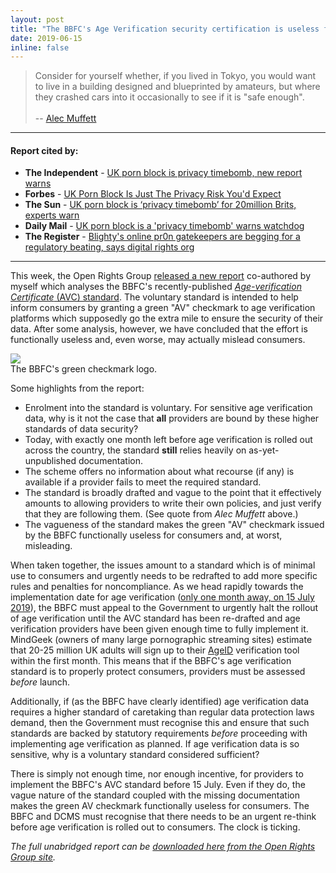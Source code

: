 ```yaml
---
layout: post
title: "The BBFC's Age Verification security certification is useless for consumers"
date: 2019-06-15
inline: false
---
```

> Consider for yourself whether, if you lived in Tokyo, you would want to live in a building designed and blueprinted by amateurs, but where they crashed cars into it occasionally to see if it is "safe enough". <br><br> -- [Alec Muffett](https://twitter.com/AlecMuffett/status/1121733258327285760)

***
#### Report cited by:
* **The Independent** - [UK porn block is privacy timebomb, new report warns](https://www.independent.co.uk/life-style/gadgets-and-tech/news/uk-porn-ban-when-date-privacy-websites-vpn-a8956941.html)
* **Forbes** - [UK Porn Block Is Just The Privacy Risk You'd Expect](https://www.forbes.com/sites/emmawoollacott/2019/06/14/uk-porn-block-is-just-the-privacy-risk-youd-expect/)
* **The Sun** - [UK porn block is ‘privacy timebomb’ for 20million Brits, experts warn](https://www.thesun.co.uk/tech/9313115/uk-porn-block-is-privacy-timebomb-for-20million-brits-experts-warn/)
* **Daily Mail** - [UK porn block is a 'privacy timebomb' warns watchdog](https://www.dailymail.co.uk/sciencetech/article-7153151/UK-porn-block-privacy-timebomb-watchdog-warns.html)
* **The Register** - [Blighty's online pr0n gatekeepers are begging for a regulatory beating, says digital rights org](https://www.theregister.co.uk/2019/06/17/uk_p0rn_gatekeepers_beg_for_regulatory_beating/)

***
This week, the Open Rights Group [released a new report](https://www.openrightsgroup.org/press/releases/2019/org-report:-bbfc-age-verification-standard-is-pointless,-misleading-and-potentially-dangerous) co-authored by myself which analyses the BBFC's recently-published [_Age-verification Certificate_ (AVC) standard](https://www.ageverificationregulator.com/av-certification). The voluntary standard is intended to help inform consumers by granting a green "AV" checkmark to age verification platforms which supposedly go the extra mile to ensure the security of their data. After some analysis, however, we have concluded that the effort is functionally useless and, even worse, may actually mislead consumers.

<div class="img">
  <img class="col three" src="{{ site.baseurl }}/assets/img/bbfc-green-checkmark.png">
</div>
<div class="col three caption">The BBFC's green checkmark logo.</div>

Some highlights from the report:
* Enrolment into the standard is voluntary. For sensitive age verification data, why is it not the case that **all** providers are bound by these higher standards of data security?
* Today, with exactly one month left before age verification is rolled out across the country, the standard **still** relies heavily on as-yet-unpublished documentation.
* The scheme offers no information about what recourse (if any) is available if a provider fails to meet the required standard.
* The standard is broadly drafted and vague to the point that it effectively amounts to allowing providers to write their own policies, and just verify that they are following them. (See quote from _Alec Muffett_ above.)
* The vagueness of the standard makes the green "AV" checkmark issued by the BBFC functionally useless for consumers and, at worst, misleading.

When taken together, the issues amount to a standard which is of minimal use to consumers and urgently needs to be redrafted to add more specific rules and penalties for noncompliance. As we head rapidly towards the implementation date for age verification ([only one month away, on 15 July 2019](https://www.gov.uk/government/news/age-verification-for-online-pornography-to-begin-in-july)), the BBFC must appeal to the Government to urgently halt the rollout of age verification until the AVC standard has been re-drafted and age verification providers have been given enough time to fully implement it. MindGeek (owners of many large pornographic streaming sites) estimate that 20-25 million UK adults will sign up to their [AgeID](https://www.ageid.com/) verification tool within the first month. This means that if the BBFC's age verification standard is to properly protect consumers, providers must be assessed _before_ launch.

Additionally, if (as the BBFC have clearly identified) age verification data requires a higher standard of caretaking than regular data protection laws demand, then the Government must recognise this and ensure that such standards are backed by statutory requirements _before_ proceeding with implementing age verification as planned. If age verification data is so sensitive, why is a voluntary standard considered sufficient?

There is simply not enough time, nor enough incentive, for providers to implement the BBFC's AVC standard before 15 July. Even if they do, the vague nature of the standard coupled with the missing documentation makes the green AV checkmark functionally useless for consumers. The BBFC and DCMS must recognise that there needs to be an urgent re-think before age verification is rolled out to consumers. The clock is ticking.

_The full unabridged report can be [downloaded here from the Open Rights Group site](https://www.openrightsgroup.org/assets/files/reports/report_pdfs/AV_Security_Standard_Analysis_2.pdf)._